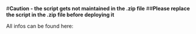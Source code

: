 #**Caution - the script gets not maintained in the .zip file**
##**Please replace the script in the .zip file before deploying it**

All infos can be found here:
